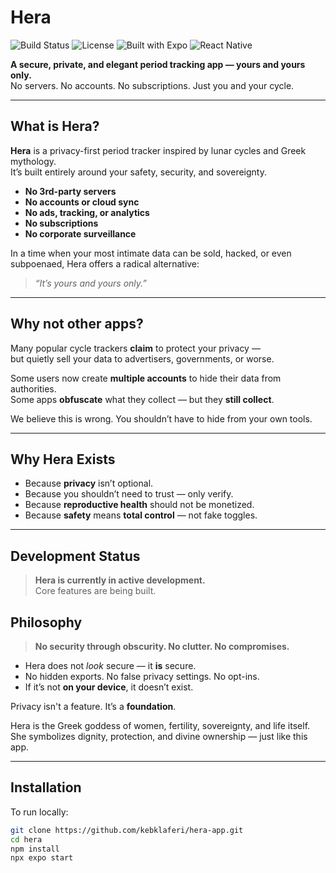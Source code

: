 # Hera

![Build Status](https://img.shields.io/badge/build-wip-lightgrey?style=for-the-badge)
![License](https://img.shields.io/badge/license-Custom-lightblue?style=for-the-badge)
![Built with Expo](https://img.shields.io/badge/built%20with-Expo-blue?style=for-the-badge)
![React Native](https://img.shields.io/badge/react%20native-%5E0.74-green?style=for-the-badge)

**A secure, private, and elegant period tracking app — yours and yours only.**  
No servers. No accounts. No subscriptions. Just you and your cycle.

---

## What is Hera?

**Hera** is a privacy-first period tracker inspired by lunar cycles and Greek mythology.  
It’s built entirely around your safety, security, and sovereignty.

- **No 3rd-party servers**
- **No accounts or cloud sync**
- **No ads, tracking, or analytics**
- **No subscriptions**
- **No corporate surveillance**

In a time when your most intimate data can be sold, hacked, or even subpoenaed, Hera offers a radical alternative:

> _“It’s yours and yours only.”_

---

## Why not other apps?

Many popular cycle trackers **claim** to protect your privacy —  
but quietly sell your data to advertisers, governments, or worse.

Some users now create **multiple accounts** to hide their data from authorities.  
Some apps **obfuscate** what they collect — but they **still collect**.

We believe this is wrong. You shouldn’t have to hide from your own tools.

---

## Why Hera Exists

- Because **privacy** isn’t optional.
- Because you shouldn’t need to trust — only verify.
- Because **reproductive health** should not be monetized.
- Because **safety** means **total control** — not fake toggles.

---

## Development Status

> **Hera is currently in active development.**  
Core features are being built.


## Philosophy

> **No security through obscurity. No clutter. No compromises.**

- Hera does not *look* secure — it **is** secure.
- No hidden exports. No false privacy settings. No opt-ins.  
- If it’s not **on your device**, it doesn’t exist.

Privacy isn't a feature. It’s a **foundation**.

Hera is the Greek goddess of women, fertility, sovereignty, and life itself.
She symbolizes dignity, protection, and divine ownership — just like this app.

---

## Installation

To run locally:

```bash
git clone https://github.com/kebklaferi/hera-app.git
cd hera
npm install
npx expo start
